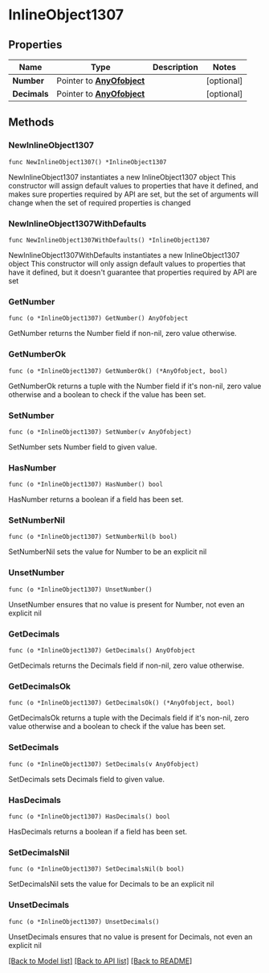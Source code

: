 # InlineObject1307

## Properties

Name | Type | Description | Notes
------------ | ------------- | ------------- | -------------
**Number** | Pointer to [**AnyOfobject**](anyOf&lt;object&gt;.md) |  | [optional] 
**Decimals** | Pointer to [**AnyOfobject**](anyOf&lt;object&gt;.md) |  | [optional] 

## Methods

### NewInlineObject1307

`func NewInlineObject1307() *InlineObject1307`

NewInlineObject1307 instantiates a new InlineObject1307 object
This constructor will assign default values to properties that have it defined,
and makes sure properties required by API are set, but the set of arguments
will change when the set of required properties is changed

### NewInlineObject1307WithDefaults

`func NewInlineObject1307WithDefaults() *InlineObject1307`

NewInlineObject1307WithDefaults instantiates a new InlineObject1307 object
This constructor will only assign default values to properties that have it defined,
but it doesn't guarantee that properties required by API are set

### GetNumber

`func (o *InlineObject1307) GetNumber() AnyOfobject`

GetNumber returns the Number field if non-nil, zero value otherwise.

### GetNumberOk

`func (o *InlineObject1307) GetNumberOk() (*AnyOfobject, bool)`

GetNumberOk returns a tuple with the Number field if it's non-nil, zero value otherwise
and a boolean to check if the value has been set.

### SetNumber

`func (o *InlineObject1307) SetNumber(v AnyOfobject)`

SetNumber sets Number field to given value.

### HasNumber

`func (o *InlineObject1307) HasNumber() bool`

HasNumber returns a boolean if a field has been set.

### SetNumberNil

`func (o *InlineObject1307) SetNumberNil(b bool)`

 SetNumberNil sets the value for Number to be an explicit nil

### UnsetNumber
`func (o *InlineObject1307) UnsetNumber()`

UnsetNumber ensures that no value is present for Number, not even an explicit nil
### GetDecimals

`func (o *InlineObject1307) GetDecimals() AnyOfobject`

GetDecimals returns the Decimals field if non-nil, zero value otherwise.

### GetDecimalsOk

`func (o *InlineObject1307) GetDecimalsOk() (*AnyOfobject, bool)`

GetDecimalsOk returns a tuple with the Decimals field if it's non-nil, zero value otherwise
and a boolean to check if the value has been set.

### SetDecimals

`func (o *InlineObject1307) SetDecimals(v AnyOfobject)`

SetDecimals sets Decimals field to given value.

### HasDecimals

`func (o *InlineObject1307) HasDecimals() bool`

HasDecimals returns a boolean if a field has been set.

### SetDecimalsNil

`func (o *InlineObject1307) SetDecimalsNil(b bool)`

 SetDecimalsNil sets the value for Decimals to be an explicit nil

### UnsetDecimals
`func (o *InlineObject1307) UnsetDecimals()`

UnsetDecimals ensures that no value is present for Decimals, not even an explicit nil

[[Back to Model list]](../README.md#documentation-for-models) [[Back to API list]](../README.md#documentation-for-api-endpoints) [[Back to README]](../README.md)


